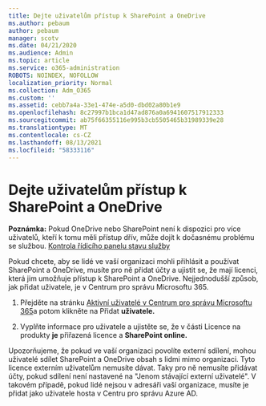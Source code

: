 ```yaml
---
title: Dejte uživatelům přístup k SharePoint a OneDrive
ms.author: pebaum
author: pebaum
manager: scotv
ms.date: 04/21/2020
ms.audience: Admin
ms.topic: article
ms.service: o365-administration
ROBOTS: NOINDEX, NOFOLLOW
localization_priority: Normal
ms.collection: Adm_O365
ms.custom: ''
ms.assetid: cebb7a4a-33e1-474e-a5d0-dbd02a80b1e9
ms.openlocfilehash: 8c27997b1bca1d47ad876a0a6941607517912333
ms.sourcegitcommit: ab75f66355116e995b3cb5505465b31989339e28
ms.translationtype: MT
ms.contentlocale: cs-CZ
ms.lasthandoff: 08/13/2021
ms.locfileid: "58333116"
---
```

# <a name="give-users-access-to-sharepoint-and-onedrive"></a>Dejte uživatelům přístup k SharePoint a OneDrive

**Poznámka:** Pokud OneDrive nebo SharePoint není k dispozici pro více uživatelů, kteří k tomu měli přístup dřív, může dojít k dočasnému problému se službou. [Kontrola řídicího panelu stavu služby](https://portal.office.com/adminportal/home#/servicehealth)
  
Pokud chcete, aby se lidé ve vaší organizaci mohli přihlásit a používat SharePoint a OneDrive, musíte pro ně přidat účty a ujistit se, že mají licenci, která jim umožňuje přístup k SharePoint a OneDrive. Nejjednodušší způsob, jak přidat uživatele, je v Centrum pro správu Microsoftu 365.
  
1. Přejděte na stránku [Aktivní uživatelé v Centrum pro správu Microsoftu 365](https://portal.office.com/adminportal/home#/users)a potom klikněte na Přidat **uživatele.**
    
2. Vyplňte informace pro uživatele a ujistěte se, že v části Licence na produkty **je** přiřazená licence a **SharePoint online.** 
    
Upozorňujeme, že pokud ve vaší organizaci povolíte externí sdílení, mohou uživatelé sdílet SharePoint a OneDrive obsah s lidmi mimo organizaci. Tyto licence externím uživatelům nemusíte dávat. Taky pro ně nemusíte přidávat účty, pokud sdílení není nastavené na "Jenom stávající externí uživatelé". V takovém případě, pokud lidé nejsou v adresáři vaší organizace, musíte je přidat jako uživatele hosta v Centru pro správu Azure AD.
  

